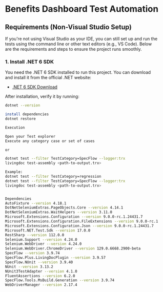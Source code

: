 # Benefits Dashboard Test Automation
## Requirements (Non-Visual Studio Setup)

If you're not using Visual Studio as your IDE, you can still set up and run the tests using the command line or other text editors (e.g., VS Code). Below are the requirements and steps to ensure the project runs smoothly.

### 1. Install .NET 6 SDK

You need the .NET 6 SDK installed to run this project. You can download and install it from the official .NET website:

- [.NET 6 SDK Download](https://dotnet.microsoft.com/download/dotnet/6.0)

After installation, verify it by running:

```bash
dotnet --version

install dependencies
dotnet restore

Execution

Open your Test explorer
Execute any category case or set of cases

or 

dotnet test --filter TestCategory=SpecFlow --logger:trx
livingdoc test-assembly <path-to-output.trx>

Example:
dotnet test --filter TestCategory=regression
dotnet test --filter TestCategory=SpecFlow --logger:trx
livingdoc test-assembly <path-to-output.trx>


Dependencies
AutoFixture --version 4.18.1
DotNetSeleniumExtras.PageObjects.Core --version 4.14.1
DotNetSeleniumExtras.WaitHelpers --version 3.11.0
Microsoft.Extensions.Configuration --version 9.0.0-rc.1.24431.7
Microsoft.Extensions.Configuration.FileExtensions --version 9.0.0-rc.1.24431.7
Microsoft.Extensions.Configuration.Json --version 9.0.0-rc.1.24431.7
Microsoft.NET.Test.Sdk --version 17.0.0
RestSharp --version 112.0.0
Selenium.Support --version 4.24.0
Selenium.WebDriver --version 4.24.0
Selenium.WebDriver.ChromeDriver --version 129.0.6668.2900-beta
SpecFlow --version 3.9.74
SpecFlow.Plus.LivingDocPlugin --version 3.9.57
SpecFlow.NUnit --version 3.9.40
NUnit --version 3.13.2
NUnit3TestAdapter --version 4.1.0
FluentAssertions --version 6.2.0
SpecFlow.Tools.MsBuild.Generation --version 3.9.74
WebDriverManager --version 2.17.4
